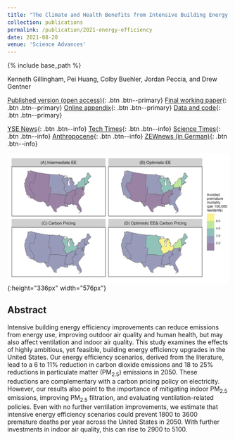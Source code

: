 ```yaml
---
title: "The Climate and Health Benefits from Intensive Building Energy Efficiency Improvements"
collection: publications
permalink: /publication/2021-energy-efficiency
date: 2021-08-20
venue: 'Science Advances'
---
```

{% include base_path %}

Kenneth Gillingham, Pei Huang, Colby Buehler, Jordan Peccia, and Drew Gentner

[Published version (open access)](https://advances.sciencemag.org/content/7/34/eabg0947){: .btn .btn--primary} [Final working paper](/files/2021_SciAdv_EE_Main.pdf){: .btn .btn--primary} [Online appendix](/files/2021_SciAdv_EE_SM.pdf){: .btn .btn--primary} [Data and code](https://github.com/pei-huang/SciAdv2021EE){: .btn .btn--primary}

[YSE News](https://environment.yale.edu/news/article/efficient-buildings-could-save-thousands-of-lives-in-us-every-year){: .btn .btn--info} [Tech Times](https://www.techtimes.com/articles/264430/20210822/new-energy-efficient-building-plans-unveiled-study-experts-believe-decrease.htm){: .btn .btn--info} [Science Times](https://www.sciencetimes.com/articles/33000/20210823/energy-efficiency-buildings-decrease-thousands-premature-deaths-annually-according-study.htm){: .btn .btn--info} [Anthropocene](https://www.anthropocenemagazine.org/2021/08/researchers-calculated-how-many-lives-energy-efficient-buildings-could-save/){: .btn .btn--info} [ZEWnews (in German)](https://ftp.zew.de/pub/zew-docs/zn/zn1221.pdf?v=1639556947){: .btn .btn--info}

![Avoided premature deaths](/images/paper-2021-energy-efficiency.png "Avoided premature deaths"){:height="336px" width="576px"}

## Abstract

Intensive building energy efficiency improvements can reduce emissions from energy use, improving outdoor air quality and human health, but may also affect ventilation and indoor air quality. This study examines the effects of highly ambitious, yet feasible, building energy efficiency upgrades in the United States. Our energy efficiency scenarios, derived from the literature, lead to a 6 to 11% reduction in carbon dioxide emissions and 18 to 25% reductions in particulate matter (PM<sub>2.5</sub>) emissions in 2050. These reductions are complementary with a carbon pricing policy on electricity. However, our results also point to the importance of mitigating indoor PM<sub>2.5</sub> emissions, improving PM<sub>2.5</sub> filtration, and evaluating ventilation-related policies. Even with no further ventilation improvements, we estimate that intensive energy efficiency scenarios could prevent 1800 to 3600 premature deaths per year across the United States in 2050. With further investments in indoor air quality, this can rise to 2900 to 5100.


